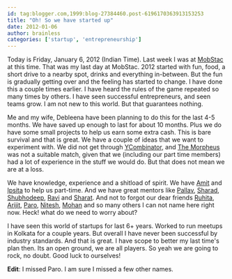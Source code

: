 ```yaml
---
id: tag:blogger.com,1999:blog-27384460.post-6196170363913153253
title: "Oh! So we have started up"
date: 2012-01-06
author: brainless
categories: ['startup', 'entrepreneurship']
---
```


Today is Friday, January 6, 2012 (Indian Time). Last week I was at [MobStac](http://mobstac.com/) at this time. That was my last day at MobStac. 2012 started with fun, food, a short drive to a nearby spot, drinks and everything in-between. But the fun is gradually getting over and the feeling has started to change. I have done this a couple times earlier. I have heard the rules of the game repeated so many times by others. I have seen successful entrepreneurs, and seen teams grow. I am not new to this world. But that guarantees nothing.  

Me and my wife, Debleena have been planning to do this for the last 4-5 months. We have saved up enough to last for about 10 months. Plus we do have some small projects to help us earn some extra cash. This is bare survival and that is great. We have a couple of ideas that we want to experiment with. We did not get through [YCombinator](http://ycombinator.com/), and [The Morpheus](http://themorpheus.com/) was not a suitable match, given that we (including our part time members) had a lot of experience in the stuff we would do. But that does not mean we are at a loss.  

We have knowledge, experience and a shitload of spirit. We have [Amit](http://in.linkedin.com/in/techstunts) and [Ipsita](http://in.linkedin.com/in/sarkaripsita) to help us part-time. And we have great mentors like [Pallav](http://www.linkedin.com/in/pallavn), [Sharad](http://www.linkedin.com/in/sharadsharma), [Shubhodeep](http://in.linkedin.com/in/shubhodeepdas), [Ravi](http://in.linkedin.com/in/ravipratapm) and [Sharat](http://in.linkedin.com/in/sharatpotharaju). And not to forgot our dear friends [Ruhita](http://in.linkedin.com/pub/ruhita-bhattacharjee/13/108/7a3), [Arijit](http://in.linkedin.com/pub/arijit-chakraborty/15/108/b8), [Paro](http://in.linkedin.com/pub/paromita-sinha/28/4b9/63a), [Nitesh](http://in.linkedin.com/in/niteshambuj), [Mohan](http://in.linkedin.com/in/mberiwal) and so many others I can not name here right now. Heck! what do we need to worry about?  

I have seen this world of startups for last 6+ years. Worked to run meetups in Kolkata for a couple years. But overall I have never been successful by industry standards. And that is great. I have scope to better my last time's plan then. Its an open ground, we are all players. So yeah we are going to rock, no doubt. Good luck to ourselves!  

**Edit**: I missed Paro. I am sure I missed a few other names.